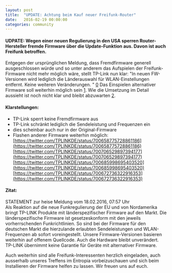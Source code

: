 ```yaml
---
layout: post
title:  "UPDATE: Achtung beim Kauf neuer Freifunk-Router"
date:   2016-02-19 00:00:00
categories: community
---
```


#### UDPATE: Wegen einer neuen Regulierung in den USA sperren Router-Hersteller fremde Firmware über die Update-Funktion aus. Davon ist auch Freifunk betroffen.

Entgegen der ursprünglichen Meldung, dass Fremdfirmware generell ausgeschlossen würde und so unter anderem das Aufspielen der Freifunk-Firmware nicht mehr möglich wäre, stellt TP-Link nun klar: "In neuen FW-Versionen wird lediglich die Länderauswahl für WLAN-Einstellungen entfernt. Keine weiteren Veränderungen. " [0] Das Einspielen alternativer Firmware soll weiterhin möglich sein [1].
Wie die Umsetzung im Detail aussieht ist noch nicht klar und bleibt abzuwarten [2].

[0]: https://twitter.com/TPLINKDE/status/700658775728861186
[1]: https://twitter.com/TPLINKDE/status/700706529897394177
[2]: http://www.heise.de/newsticker/meldung/TP-Link-Neue-offene-Firmware-fuer-laenderspezifische-Router-3112827.html


#### Klarstellungen:
- TP-Link sperrt keine Fremdfirmware aus <br>
- TP-Link schränkt lediglich die Sendeleistung und Frequenzen ein <br>
- dies scheinbar auch nur in der Original-Firmware <br>
- Flashen anderer Firmware weiterhin möglich: <br>
     [https://twitter.com/TPLINKDE/status/700658775728861186](https://twitter.com/TPLINKDE/status/700658775728861186) <br>
     [https://twitter.com/TPLINKDE/status/700706529897394177](https://twitter.com/TPLINKDE/status/700706529897394177) <br>
     [https://twitter.com/TPLINKDE/status/700685998695403520](https://twitter.com/TPLINKDE/status/700685998695403520) <br>
     [https://twitter.com/TPLINKDE/status/700672736322916353](https://twitter.com/TPLINKDE/status/700672736322916353) <br>


#### Zitat:
STATEMENT zur heise Meldung vom 18.02.2016, 07:57 Uhr <br>
Als Reaktion auf die neue Funkregulierung der EU und von Nordamerika bringt TP-LINK Produkte mit länderspezifischer Firmware auf den Markt. Die länderspezifische Firmware ist gesetzeskonform mit den jeweils vorherrschenden Funkrichtlinien. So sind bei der Firmware für den deutschen Markt die hierzulande erlaubten Sendeleistungen und WLAN-Frequenzen ab sofort voreingestellt. Unsere Firmware-Versionen basieren weiterhin auf offenem Quellcode. Auch die Hardware bleibt unverändert. TP-LINK übernimmt keine Garantie für Geräte mit alternativer Firmware. <br>


Auch weiterhin sind alle Freifunk-Interessenten herzlich eingeladen, auch ausserhalb unseres Treffens im Entropia vorbeizuschauen und sich beim Installieren der Firmware helfen zu lassen. Wir freuen uns auf euch.
